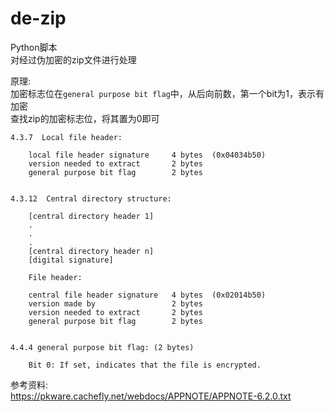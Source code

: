 # de-zip   
Python脚本  
对经过伪加密的zip文件进行处理  

原理:  
加密标志位在`general purpose bit flag`中，从后向前数，第一个bit为1，表示有加密  
查找zip的加密标志位，将其置为0即可  

```
4.3.7  Local file header:

    local file header signature     4 bytes  (0x04034b50)
    version needed to extract       2 bytes
    general purpose bit flag        2 bytes


4.3.12  Central directory structure:

    [central directory header 1]
    .
    .
    . 
    [central directory header n]
    [digital signature] 

    File header:

    central file header signature   4 bytes  (0x02014b50)
    version made by                 2 bytes
    version needed to extract       2 bytes
    general purpose bit flag        2 bytes


4.4.4 general purpose bit flag: (2 bytes)

    Bit 0: If set, indicates that the file is encrypted.
```

参考资料:  
https://pkware.cachefly.net/webdocs/APPNOTE/APPNOTE-6.2.0.txt  